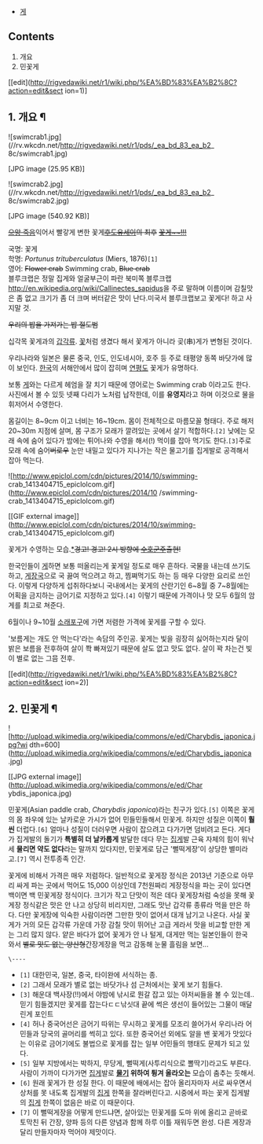   * [게](%EA%B2%8C.md)

## Contents

    

1. 개요 
2. 민꽃게 

[[edit](http://rigvedawiki.net/r1/wiki.php/%EA%BD%83%EA%B2%8C?action=edit&sect
ion=1)]

## 1. 개요 ¶

![swimcrab1.jpg](//rv.wkcdn.net/http://rigvedawiki.net/r1/pds/_ea_bd_83_ea_b2_
8c/swimcrab1.jpg)

[JPG image (25.95 KB)]

  

![swimcrab2.jpg](//rv.wkcdn.net/http://rigvedawiki.net/r1/pds/_ea_bd_83_ea_b2_
8c/swimcrab2.jpg)

[JPG image (540.92 KB)]

  
<del>[으앙 죽음](%EC%9C%BC%EC%95%99%20%EC%A3%BD%EC%9D%8C.md)</del>익어서 빨갛게 변한
꽃게<del><del>[후도유세이](%ED%9B%84%EB%8F%84%20%EC%9C%A0%EC%84%B8%EC%9D%B4.md)</del>의 최후</del>
<del>[꽃게~~!!!](%ED%94%8C%EB%9D%BC%EC%9E%89%20%EC%BA%90%EC%B9%98.md)</del>

  

국명: 꽃게  
학명: _Portunus trituberculatus_ (Miers, 1876)`[1]`  
영어: <del>Flower crab</del> Swimming crab, <del>Blue crab</del>  
블루크랩은 정말 집게와 얼굴부근이 파란 북미쪽
블루크랩<http://en.wikipedia.org/wiki/Callinectes_sapidus>을 주로 말하며 이름이며 감칠맛은 좀 없고
크기가 좀 더 크며 버터같은 맛이 난다.미국서 블루크랩보고 꽃게다! 하고 사지말 것.

  

<del>우리의 밥을 가져가는 밥 절도범</del>

  

십각목 꽃게과의 [갑각류](%EA%B0%91%EA%B0%81%EB%A5%98.md). [꽃](%EA%BD%83.md)처럼 생겼다
해서 꽃게가 아니라 곶(串)게가 변형된 것이다.

  

우리나라와 일본은 물론 중국, 인도, 인도네시아, 호주 등 주로 태평양 동쪽 바닷가에 많이 보인다.
[한국](%ED%95%9C%EA%B5%AD.md)의 서해안에서 많이 잡히며
[연평도](%EC%97%B0%ED%8F%89%EB%8F%84.md) 꽃게가 유명하다.

  

보통 [게](%EA%B2%8C.md)와는 다르게 헤엄을 잘 치기 때문에 영어로는 Swimming crab 이라고도 한다. 사진에서 볼
수 있듯 넷째 다리가 노처럼 납작한데, 이를 **유영지**라고 하며 이것으로 물을 휘저어서 수영한다.

  

몸길이는 8~9cm 이고 너비는 16~19cm. 몸이 전체적으로 마름모꼴 형태다. 주로 해저 20~30m 지점에 살며, 몸 구조가 모래가
깔려있는 곳에서 살기 적합하다.`[2]` 낮에는 모래 속에 숨어 있다가 밤에는 튀어나와 수영을 해서(!) 먹이를 잡아 먹기도
한다.`[3]`주로 모래 속에 숨어<del>버로우</del> 눈만 내밀고 있다가 지나가는 작은 물고기를 집게발로 공격해서 잡아 먹는다.

  

![http://www.epiclol.com/cdn/pictures/2014/10/swimming-
crab_1413404715_epiclolcom.gif](http://www.epiclol.com/cdn/pictures/2014/10
/swimming-crab_1413404715_epiclolcom.gif)

[[GIF external image]](http://www.epiclol.com/cdn/pictures/2014/10/swimming-
crab_1413404715_epiclolcom.gif)

  
꽃게가 수영하는 모습.[*](http://www.epiclol.com/swimming-crab/)<del>경고! 경고! 2시 방향에
[수호군주](%EC%88%98%ED%98%B8%EA%B5%B0%EC%A3%BC.md)출현!</del>

  

한국인들이 [게](%EA%B2%8C.md)하면 보통 떠올리는게 꽃게일 정도로 매우 흔하다. 국물을 내는데 쓰기도 하고,
[게장국](%EA%B2%8C%EC%9E%A5%EA%B5%AD.md)으로 국 끓여 먹으려고 하고, 찜쪄먹기도 하는 등 매우 다양한 요리로
쓰인다. 이렇게 다양하게 섭취하다보니 국내에서는 꽃게의 산란기인 6~8월 중 7~8월에는 어획을 금지하는 금어기로 지정하고 있다.`[4]`
이렇기 때문에 가격이나 맛 모두 6월의 암게를 최고로 쳐준다.

  

6월이나 9~10월 [소래포구](%EC%86%8C%EB%9E%98%ED%8F%AC%EA%B5%AC.md)에 가면 저렴한 가격에 꽃게를
구할 수 있다.

  

'보름게는 개도 안 먹는다'라는 속담의 주인공. 꽃게는 빛을 굉장히 싫어하는지라 달이 밝은 보름을 전후하여 살이 쫙 빠져있기 때문에 살도
없고 맛도 없다. 살이 꽉 차는건 빛이 별로 없는 그믐 전후.

[[edit](http://rigvedawiki.net/r1/wiki.php/%EA%BD%83%EA%B2%8C?action=edit&sect
ion=2)]

## 2. 민꽃게 ¶

![http://upload.wikimedia.org/wikipedia/commons/e/ed/Charybdis_japonica.jpg?wi
dth=600](http://upload.wikimedia.org/wikipedia/commons/e/ed/Charybdis_japonica
.jpg)

[[JPG external image]](http://upload.wikimedia.org/wikipedia/commons/e/ed/Char
ybdis_japonica.jpg)

  

민꽃게(Asian paddle crab, _Charybdis japonica_)라는 친구가 있다.`[5]` 이쪽은 꽃게의 몸 좌우에 있는
날카로운 가시가 없어 민들민들해서 민꽃게. 하지만 성질은 이쪽이 **훨씬** 더럽다.`[6]` 얼마나 성질이 더러우면 사람이 잡으려고
다가가면 덤비려고 든다. 게다가 집게발의 돌기가 **특별히 더 날카롭게** 발달한 데다 무는
[집게](%EC%A7%91%EA%B2%8C.md)발 근육 자체의 힘이 워낙 세 **물리면 약도 없다**라는 말까지 있다지만, 민꽃게로
담근 '뻘떡게장'이 상당한 별미라고.`[7]` 역시 전투종족 인간.

  

꽃게에 비해서 가격은 매우 저렴하다. 일반적으로 꽃게장 정식은 2013년 기준으로 아무리 싸게 파는 곳에서 먹어도 15,000 이상인데
7천원짜리 게장정식을 파는 곳이 있다면 백이면 백 민꽃게장 정식이다. 크기가 작고 단맛이 적은 데다 꽃게장처럼 숙성을 못해 꽃게장 정식같은
맛은 안 나고 상당히 비리지만, 그래도 맛난 갑각류 종류라 먹을 만은 하다. 다만 꽃게장에 익숙한 사람이라면 그만한 맛이 없어서 대개 남기고
나온다. 사실 꽃게가 거의 모든 갑각류 가운데 가장 감칠 맛이 뛰어난 고급 게라서 맛을 비교할 만한 게는 그리 많지 않다. 얕은 바다가 없어
꽃게가 안 나 털게, 대게만 먹는 일본인들이 한국 와서 <del>별로 맛도 없는 양산형</del>간장게장을 먹고 감동해 눈물 흘림을
보면...

`\----`

  * `[1]` 대한민국, 일본, 중국, 타이완에 서식하는 종.
  * `[2]` 그래서 모래가 별로 없는 바닷가나 섬 근처에서는 꽃게 보기 힘들다.
  * `[3]` 해운대 백사장(!!)에서 야밤에 낚시로 뭔갈 잡고 있는 아저씨들을 볼 수 있는데..믿기 힘들겠지만 꽃게를 잡는다ㄷㄷ낚싯대 끝에 썩은 생선이 들어있는 그물이 매달린게 포인트
  * `[4]` 허나 중국어선은 금어기 따위는 무시하고 꽃게를 모조리 쓸어가서 우리나라 어민들과 당국의 골머리를 썩히고 있다. 또한 중국어선 외에도 알을 밴 꽃게가 맛있다는 이유로 금어기에도 불법으로 꽃게를 잡는 일부 어민들의 행태도 문제가 되고 있다.
  * `[5]` 일부 지방에서는 박하지, 무당게, 뻘떡게(사투리식으로 뽈딱기)라고도 부른다. 사람이 가까이 다가가면 [집게](%EC%A7%91%EA%B2%8C.md)발로 **[물기](%EB%AC%BC%EA%B8%B0.md) 위하여 튕겨 올라오는** 모습이 춤추는 듯해서.
  * `[6]` 원래 꽃게가 한 성질 한다. 이 때문에 배에서는 잡아 올리자마자 서로 싸우면서 상처를 못 내도록 집게발의 [집게](%EC%A7%91%EA%B2%8C.md) 한쪽을 잘라버린다고. 시중에서 파는 꽃게 집게발의 [집게](%EC%A7%91%EA%B2%8C.md) 한쪽이 없음은 바로 이 때문이다.
  * `[7]` 이 뻘떡게장을 어떻게 만드냐면, 살아있는 민꽃게를 도마 위에 올리고 곧바로 토막친 뒤 간장, 양파 등의 다른 양념과 함께 하루 이틀 재워두면 완성. 다른 게장과 달리 만들자마자 먹어야 제맛이다.

